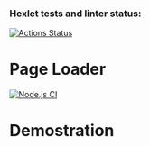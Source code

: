 ### Hexlet tests and linter status:
[![Actions Status](https://github.com/Porico94/fullstack-javascript-project-138/actions/workflows/hexlet-check.yml/badge.svg)](https://github.com/Porico94/fullstack-javascript-project-138/actions)

# Page Loader

[![Node.js CI](https://github.com/Porico94/fullstack-javascript-project-138/actions/workflows/ci.yml/badge.svg)](https://github.com/Porico94/fullstack-javascript-project-138/actions)

# Demostration